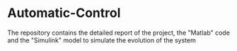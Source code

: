 # Automatic-Control

The repository contains the detailed report of the project, the "Matlab" code and the "Simulink" model to simulate the evolution of the system
